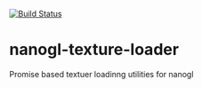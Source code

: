 [![Build Status](https://travis-ci.org/plepers/nanogl-texture-loader.svg?branch=master)](https://travis-ci.org/plepers/nanogl-texture-loader)


# nanogl-texture-loader
Promise based textuer loadinng utilities for nanogl

